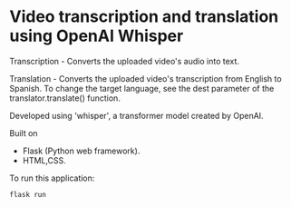 # Video transcription and translation using OpenAI Whisper 

Transcription - Converts the uploaded video's audio into text.

Translation - Converts the uploaded video's transcription from English to Spanish. To change the target language, see the dest parameter of the translator.translate() function.

Developed using 'whisper', a transformer model created by OpenAI.

Built on
- Flask (Python web framework).
- HTML,CSS.

To run this application:

```
flask run
```
